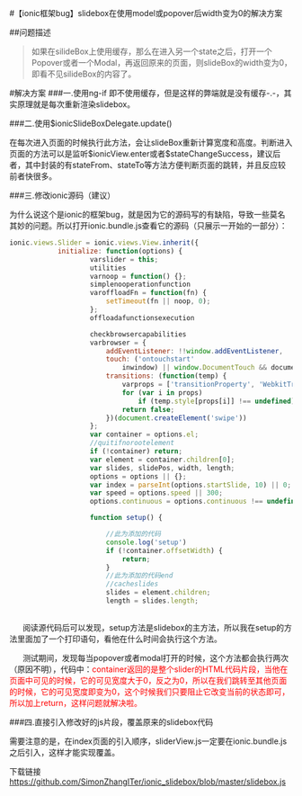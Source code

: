 #【ionic框架bug】slidebox在使用model或popover后width变为0的解决方案

##问题描述
> 如果在silideBox上使用缓存，那么在进入另一个state之后，打开一个Popover或者一个Modal，再返回原来的页面，则slideBox的width变为0，即看不见silideBox的内容了。

#解决方案
###一.使用ng-if
即不使用缓存，但是这样的弊端就是没有缓存-.-，其实原理就是每次重新渲染slidebox。

###二.使用$ionicSlideBoxDelegate.update()

在每次进入页面的时候执行此方法，会让slideBox重新计算宽度和高度。判断进入页面的方法可以是监听\$ionicView.enter或者$stateChangeSuccess，建议后者，其中封装的有stateFrom、stateTo等方法方便判断页面的跳转，并且反应较前者快很多。

###三.修改ionic源码（建议）

为什么说这个是ionic的框架bug，就是因为它的源码写的有缺陷，导致一些莫名其妙的问题。所以打开ionic.bundle.js查看它的源码（只展示一开始的一部分）：

``` javascript
ionic.views.Slider = ionic.views.View.inherit({
            initialize: function(options) {
                    varslider = this;
                    utilities
                    varnoop = function() {};
                    simplenooperationfunction
                    varoffloadFn = function(fn) {
                        setTimeout(fn || noop, 0);
                    };
                    offloadafunctionsexecution

                    checkbrowsercapabilities
                    varbrowser = {
                        addEventListener: !!window.addEventListener,
                        touch: ('ontouchstart'
                            inwindow) || window.DocumentTouch && documentinstanceofDocumentTouch,
                        transitions: (function(temp) {
                            varprops = ['transitionProperty', 'WebkitTransition', 'MozTransition', 'OTransition', 'msTransition'];
                            for (var i in props)
                                if (temp.style[props[i]] !== undefined) returntrue;
                            return false;
                        })(document.createElement('swipe'))
                    };
                    var container = options.el;
                    //quitifnorootelement
                    if (!container) return;
                    var element = container.children[0];
                    var slides, slidePos, width, length;
                    options = options || {};
                    var index = parseInt(options.startSlide, 10) || 0;
                    var speed = options.speed || 300;
                    options.continuous = options.continuous !== undefined ? options.continuous : true;

                    function setup() {

                        //此为添加的代码
                        console.log('setup')
                        if (!container.offsetWidth) {
                            return;
                        }
                        //此为添加的代码end
                        //cacheslides
                        slides = element.children;
                        length = slides.length;
                       
```
&nbsp;&nbsp;&nbsp;&nbsp;&nbsp;&nbsp;阅读源代码后可以发现，setup方法是slidebox的主方法，所以我在setup的方法里面加了一个打印语句，看他在什么时间会执行这个方法。

&nbsp;&nbsp;&nbsp;&nbsp;&nbsp;&nbsp;测试期间，发现每当popover或者modal打开的时候，这个方法都会执行两次（原因不明），代码中：<font color=red>container返回的是整个slider的HTML代码片段，当他在页面中可见的时候，它的可见宽度大于0，反之为0，所以在我们跳转至其他页面的时候，它的可见宽度即变为0，这个时候我们只要阻止它改变当前的状态即可，所以加上return，这样问题就解决啦。</font>

###四.直接引入修改好的js片段，覆盖原来的slidebox代码

需要注意的是，在index页面的引入顺序，sliderView.js一定要在ionic.bundle.js之后引入，这样才能实现覆盖。

下载链接<https://github.com/SimonZhangITer/ionic_slidebox/blob/master/slidebox.js>